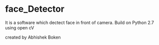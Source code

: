 # face_Detector
It is a software which dectect face in front of camera. 
Build on Python 2.7 using open cV

created by Abhishek Boken
